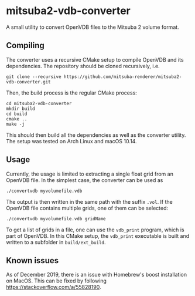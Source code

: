# mitsuba2-vdb-converter
A small utility to convert OpenVDB files to the Mitsuba 2 volume format.

## Compiling
The converter uses a recursive CMake setup to compile OpenVDB and its dependencies. The repository should be cloned recursively, i.e.
```
git clone --recursive https://github.com/mitsuba-renderer/mitsuba2-vdb-converter.git
```
Then, the build process is the regular CMake process:
```
cd mitsuba2-vdb-converter
mkdir build
cd build
cmake ..
make -j
```
This should then build all the dependencies as well as the converter utility. The setup was tested on Arch Linux and macOS 10.14.

## Usage

Currently, the usage is limited to extracting a single float grid from an OpenVDB file.
In the simplest case, the converter can be used as
```
./convertvdb myvolumefile.vdb
```
The output is then written in the same path with the suffix `.vol`. If the OpenVDB file contains multiple grids, one of them can be selected:
```
./convertvdb myvolumefile.vdb gridName
```
To get a list of grids in a file, one can use the `vdb_print` program, which is part of OpenVDB. In this CMake setup, the `vdb_print` executable is built and written to a subfolder in `build/ext_build`.


## Known issues

As of December 2019, there is an issue with Homebrew's boost installation on MacOS.
This can be fixed by following https://stackoverflow.com/a/55828190.